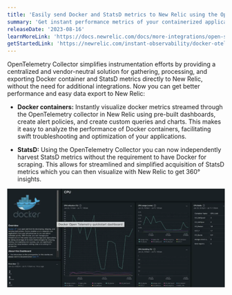 ```yaml
---
title: 'Easily send Docker and StatsD metrics to New Relic using the OpenTelemetry Collector'
summary: 'Get instant performance metrics of your containerized applications without the need for additional integrations. '
releaseDate: '2023-08-16'
learnMoreLink: 'https://docs.newrelic.com/docs/more-integrations/open-source-telemetry-integrations/opentelemetry/collector/collector-configuration-examples/opentelemetry-collector-docker/'
getStartedLink: 'https://newrelic.com/instant-observability/docker-otel'
---
```


OpenTelemetry Collector simplifies instrumentation efforts by providing a centralized and vendor-neutral solution for gathering, processing, and exporting Docker container and StatsD metrics directly to New Relic, without the need for additional integrations. Now you can get better performance and easy data export to New Relic: 


* **Docker containers:** Instantly visualize docker metrics streamed through the OpenTelemetry collector in New Relic using pre-built dashboards, create alert policies, and create custom queries and charts. This makes it easy to analyze the performance of Docker containers, facilitating swift troubleshooting and optimization of your applications.

* **StatsD:** Using the OpenTelemetry Collector you can now independently harvest StatsD metrics without the requirement to have Docker for scraping. This allows for streamlined and simplified acquisition of StatsD metrics which you can then visualize with New Relic to get 360° insights.

![Docker and Statsd OTel sources](./images/otel_docker_statsd.webp "A screenshot that shows Docker dashboard")

